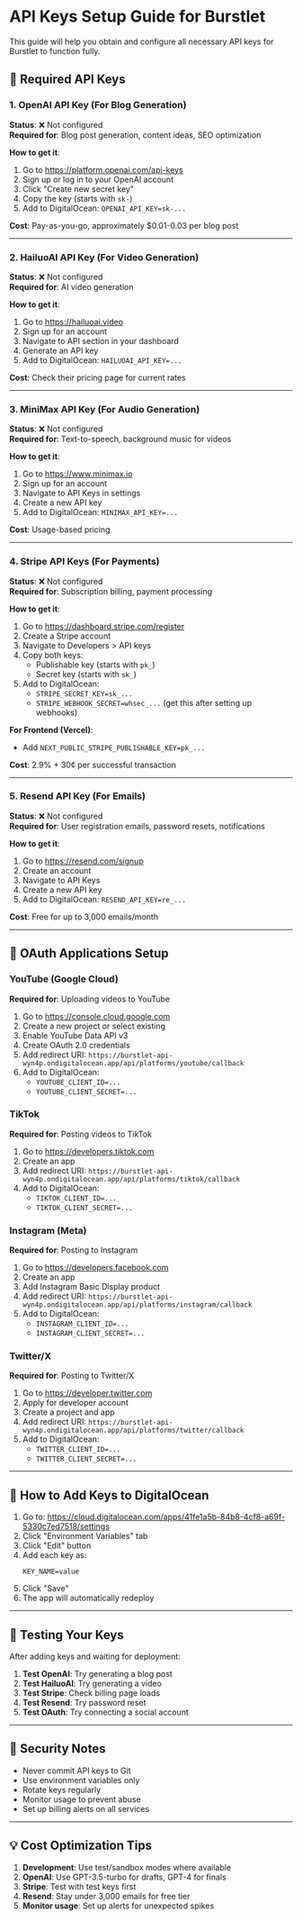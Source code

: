 # API Keys Setup Guide for Burstlet

This guide will help you obtain and configure all necessary API keys for Burstlet to function fully.

## 🔑 Required API Keys

### 1. OpenAI API Key (For Blog Generation)
**Status**: ❌ Not configured  
**Required for**: Blog post generation, content ideas, SEO optimization

**How to get it**:
1. Go to https://platform.openai.com/api-keys
2. Sign up or log in to your OpenAI account
3. Click "Create new secret key"
4. Copy the key (starts with `sk-`)
5. Add to DigitalOcean: `OPENAI_API_KEY=sk-...`

**Cost**: Pay-as-you-go, approximately $0.01-0.03 per blog post

---

### 2. HailuoAI API Key (For Video Generation)
**Status**: ❌ Not configured  
**Required for**: AI video generation

**How to get it**:
1. Go to https://hailuoai.video
2. Sign up for an account
3. Navigate to API section in your dashboard
4. Generate an API key
5. Add to DigitalOcean: `HAILUOAI_API_KEY=...`

**Cost**: Check their pricing page for current rates

---

### 3. MiniMax API Key (For Audio Generation)
**Status**: ❌ Not configured  
**Required for**: Text-to-speech, background music for videos

**How to get it**:
1. Go to https://www.minimax.io
2. Sign up for an account
3. Navigate to API Keys in settings
4. Create a new API key
5. Add to DigitalOcean: `MINIMAX_API_KEY=...`

**Cost**: Usage-based pricing

---

### 4. Stripe API Keys (For Payments)
**Status**: ❌ Not configured  
**Required for**: Subscription billing, payment processing

**How to get it**:
1. Go to https://dashboard.stripe.com/register
2. Create a Stripe account
3. Navigate to Developers > API keys
4. Copy both keys:
   - Publishable key (starts with `pk_`)
   - Secret key (starts with `sk_`)
5. Add to DigitalOcean:
   - `STRIPE_SECRET_KEY=sk_...`
   - `STRIPE_WEBHOOK_SECRET=whsec_...` (get this after setting up webhooks)

**For Frontend (Vercel)**:
- Add `NEXT_PUBLIC_STRIPE_PUBLISHABLE_KEY=pk_...`

**Cost**: 2.9% + 30¢ per successful transaction

---

### 5. Resend API Key (For Emails)
**Status**: ❌ Not configured  
**Required for**: User registration emails, password resets, notifications

**How to get it**:
1. Go to https://resend.com/signup
2. Create an account
3. Navigate to API Keys
4. Create a new API key
5. Add to DigitalOcean: `RESEND_API_KEY=re_...`

**Cost**: Free for up to 3,000 emails/month

---

## 🔐 OAuth Applications Setup

### YouTube (Google Cloud)
**Required for**: Uploading videos to YouTube

1. Go to https://console.cloud.google.com
2. Create a new project or select existing
3. Enable YouTube Data API v3
4. Create OAuth 2.0 credentials
5. Add redirect URI: `https://burstlet-api-wyn4p.ondigitalocean.app/api/platforms/youtube/callback`
6. Add to DigitalOcean:
   - `YOUTUBE_CLIENT_ID=...`
   - `YOUTUBE_CLIENT_SECRET=...`

### TikTok
**Required for**: Posting videos to TikTok

1. Go to https://developers.tiktok.com
2. Create an app
3. Add redirect URI: `https://burstlet-api-wyn4p.ondigitalocean.app/api/platforms/tiktok/callback`
4. Add to DigitalOcean:
   - `TIKTOK_CLIENT_ID=...`
   - `TIKTOK_CLIENT_SECRET=...`

### Instagram (Meta)
**Required for**: Posting to Instagram

1. Go to https://developers.facebook.com
2. Create an app
3. Add Instagram Basic Display product
4. Add redirect URI: `https://burstlet-api-wyn4p.ondigitalocean.app/api/platforms/instagram/callback`
5. Add to DigitalOcean:
   - `INSTAGRAM_CLIENT_ID=...`
   - `INSTAGRAM_CLIENT_SECRET=...`

### Twitter/X
**Required for**: Posting to Twitter/X

1. Go to https://developer.twitter.com
2. Apply for developer account
3. Create a project and app
4. Add redirect URI: `https://burstlet-api-wyn4p.ondigitalocean.app/api/platforms/twitter/callback`
5. Add to DigitalOcean:
   - `TWITTER_CLIENT_ID=...`
   - `TWITTER_CLIENT_SECRET=...`

---

## 📝 How to Add Keys to DigitalOcean

1. Go to: https://cloud.digitalocean.com/apps/41fe1a5b-84b8-4cf8-a69f-5330c7ed7518/settings
2. Click "Environment Variables" tab
3. Click "Edit" button
4. Add each key as:
   ```
   KEY_NAME=value
   ```
5. Click "Save"
6. The app will automatically redeploy

---

## 🧪 Testing Your Keys

After adding keys and waiting for deployment:

1. **Test OpenAI**: Try generating a blog post
2. **Test HailuoAI**: Try generating a video
3. **Test Stripe**: Check billing page loads
4. **Test Resend**: Try password reset
5. **Test OAuth**: Try connecting a social account

---

## 🚨 Security Notes

- Never commit API keys to Git
- Use environment variables only
- Rotate keys regularly
- Monitor usage to prevent abuse
- Set up billing alerts on all services

---

## 💡 Cost Optimization Tips

1. **Development**: Use test/sandbox modes where available
2. **OpenAI**: Use GPT-3.5-turbo for drafts, GPT-4 for finals
3. **Stripe**: Test with test keys first
4. **Resend**: Stay under 3,000 emails for free tier
5. **Monitor usage**: Set up alerts for unexpected spikes